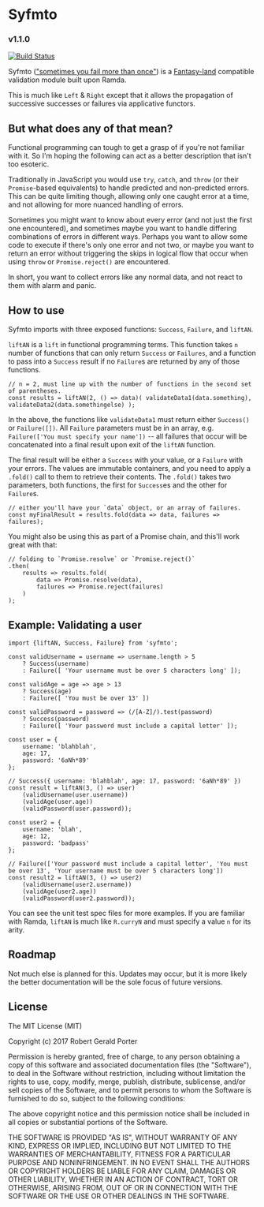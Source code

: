 # Syfmto
### v1.1.0
[![Build Status](https://travis-ci.org/rgeraldporter/syfmto.svg?branch=master)](https://travis-ci.org/rgeraldporter/syfmto)

Syfmto (["sometimes you fail more than once"](http://robotlolita.me/2013/12/08/a-monad-in-practicality-first-class-failures.html#sometimes-you-fail-more-than-once)) is a [Fantasy-land](https://github.com/fantasyland/fantasy-land) compatible validation module built upon Ramda.

This is much like `Left` & `Right` except that it allows the propagation of successive successes or failures via applicative functors.

## But what does any of that mean?

Functional programming can tough to get a grasp of if you're not familiar with it. So I'm hoping the following can act as a better description that isn't too esoteric.

Traditionally in JavaScript you would use `try`, `catch`, and `throw` (or their `Promise`-based equivalents) to handle predicted and non-predicted errors. This can be quite limiting though, allowing only one caught error at a time, and not allowing for more nuanced handling of errors.

Sometimes you might want to know about every error (and not just the first one encountered), and sometimes maybe you want to handle differing combinations of errors in different ways. Perhaps you want to allow some code to execute if there's only one error and not two, or maybe you want to return an error without triggering the skips in logical flow that occur when using `throw` or `Promise.reject()` are encountered.

In short, you want to collect errors like any normal data, and not react to them with alarm and panic.

## How to use

Syfmto imports with three exposed functions: `Success`, `Failure`, and `liftAN`.

`liftAN` is a `lift` in functional programming terms. This function takes `n` number of functions that can only return `Success` or `Failures`, and a function to pass into a `Success` result if no `Failure`s are returned by any of those functions.

```
// n = 2, must line up with the number of functions in the second set of parentheses.
const results = liftAN(2, () => data)( validateData1(data.something), validateData2(data.somethingelse) );
```

In the above, the functions like `validateData1` must return either `Success()` or `Failure([])`. All `Failure` parameters must be in an array, e.g. `Failure(['You must specify your name'])` -- all failures that occur will be concatenated into a final result upon exit of the `liftAN` function.

The final result will be either a `Success` with your value, or a `Failure` with your errors. The values are immutable containers, and you need to apply a `.fold()` call to them to retrieve their contents. The `.fold()` takes two parameters, both functions, the first for `Success`es and the other for `Failure`s.

```
// either you'll have your `data` object, or an array of failures.
const myFinalResult = results.fold(data => data, failures => failures);
```
You might also be using this as part of a Promise chain, and this'll work great with that:

```
// folding to `Promise.resolve` or `Promise.reject()`
.then(
    results => results.fold(
        data => Promise.resolve(data),
        failures => Promise.reject(failures)
    )
);
```

## Example: Validating a user

```
import {liftAN, Success, Failure} from 'syfmto';

const validUsername = username => username.length > 5
    ? Success(username)
    : Failure([ 'Your username must be over 5 characters long' ]);
    
const validAge = age => age > 13
    ? Success(age)
    : Failure([ 'You must be over 13' ])

const validPassword = password => (/[A-Z]/).test(password)
    ? Success(password)
    : Failure([ 'Your password must include a capital letter' ]);

const user = {
    username: 'blahblah',
    age: 17,
    password: '6aNh*89'
};

// Success({ username: 'blahblah', age: 17, password: '6aNh*89' })
const result = liftAN(3, () => user)
    (validUsername(user.username))
    (validAge(user.age))
    (validPassword(user.password));

const user2 = {
    username: 'blah',
    age: 12,
    password: 'badpass'
};

// Failure(['Your password must include a capital letter', 'You must be over 13', 'Your username must be over 5 characters long'])
const result2 = liftAN(3, () => user2)
    (validUsername(user2.username))
    (validAge(user2.age))
    (validPassword(user2.password));
```

You can see the unit test spec files for more examples. If you are familiar with Ramda, `liftAN` is much like `R.curryN` and must specify a value `n` for its arity.

## Roadmap

Not much else is planned for this. Updates may occur, but it is more likely the better documentation will be the sole focus of future versions.

## License

The MIT License (MIT)

Copyright (c) 2017 Robert Gerald Porter

Permission is hereby granted, free of charge, to any person obtaining a copy
of this software and associated documentation files (the "Software"), to deal
in the Software without restriction, including without limitation the rights
to use, copy, modify, merge, publish, distribute, sublicense, and/or sell
copies of the Software, and to permit persons to whom the Software is
furnished to do so, subject to the following conditions:

The above copyright notice and this permission notice shall be included in
all copies or substantial portions of the Software.

THE SOFTWARE IS PROVIDED "AS IS", WITHOUT WARRANTY OF ANY KIND, EXPRESS OR
IMPLIED, INCLUDING BUT NOT LIMITED TO THE WARRANTIES OF MERCHANTABILITY,
FITNESS FOR A PARTICULAR PURPOSE AND NONINFRINGEMENT. IN NO EVENT SHALL THE
AUTHORS OR COPYRIGHT HOLDERS BE LIABLE FOR ANY CLAIM, DAMAGES OR OTHER
LIABILITY, WHETHER IN AN ACTION OF CONTRACT, TORT OR OTHERWISE, ARISING FROM,
OUT OF OR IN CONNECTION WITH THE SOFTWARE OR THE USE OR OTHER DEALINGS IN
THE SOFTWARE.
